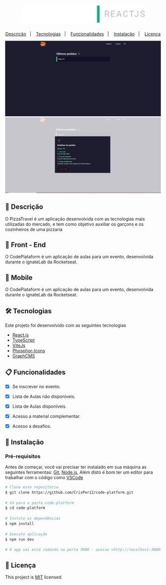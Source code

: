 <h1 align="center">
  <img width="400px" src="https://github.com/CrisPer12/code-platform/blob/master/Group%201.png" />
  <br />
</h1>
<p align="center">
  <a href="#page_facing_up-descrição">Descrição</a>&nbsp;&nbsp;&nbsp;|&nbsp;&nbsp;&nbsp;
  <a href="#-tecnologias">Tecnologias</a>&nbsp;&nbsp;&nbsp;|&nbsp;&nbsp;&nbsp;
  <a href="#clipboard-Funcionalidades">Funcionalidades</a>&nbsp;&nbsp;&nbsp;|&nbsp;&nbsp;&nbsp;
  <a href="#closed_book-instalação">Instalação</a>&nbsp;&nbsp;&nbsp;|&nbsp;&nbsp;&nbsp;
  <a href="#memo-Licença">Licença</a>
</p>


<div align="center">
  <img  width="700px" src="https://github.com/CrisPer12/travelPizza/blob/master/pedido1.JPG?raw=true" />
  <img  width="700px" src="https://github.com/CrisPer12/travelPizza/blob/master/detail%20Pedidos.JPG?raw=true" />
</div>

## :page_facing_up: Descrição
O PizzaTravel é um aplicação desenvolvida com as tecnologias mais utilizadas do mercado, e tem como 
objetivo auxiliar os garçons e os cozinheiros de uma pizzaria

## :page_facing_up: Front - End
O CodePlataform é um aplicação de aulas para um evento, desenvolvida durante o ignateLab da Rocketseat.

## :page_facing_up: Mobile
O CodePlataform é um aplicação de aulas para um evento, desenvolvida durante o ignateLab da Rocketseat.

<!-- ## :art: Layout
Você pode acessar o Layout pelo <a href="https://www.figma.com">Figma<a> atravês <a href="https://www.figma.com/file/j4bK1YK93jEbuxfSvrKf1K/Plataforma-de-evento---Ignite-Lab-(Community)?node-id=24%3A2">desse link<a>. -->

## 🛠 Tecnologias
Este projeto foi desenvolvido com as seguintes tecnologias

- [React.js](https://pt-br.reactjs.org/)
- [TypeScript](https://www.typescriptlang.org/)
- [ViteJs](https://vitejs.dev/guide/)
- [Phosphor-Icons](https://phosphoricons.com/)
- [GraphCMS](https://graphcms.com/)

## :clipboard: Funcionalidades
- [x] Se inscrever no evento.
- [x] Lista de Aulas não disponíveis.
- [x] Lista de Aulas disponíveis.
- [x] Acesso a material complementar.
- [x] Acesso a desafios.


## :closed_book: Instalação

### Pré-requisitos
Antes de começar, você vai precisar ter instalado em sua máquina as seguintes ferramentas:
[Git](https://git-scm.com), [Node.js](https://nodejs.org/en/), Além disto é bom ter um editor para trabalhar com o código como [VSCode](https://code.visualstudio.com/)

```bash
# Clone este repositório.
$ git clone https://github.com/CrisPer12/code-platform.git

# Vá para a pasta code-platform
$ cd code-platform

# Instale as dependências
$ npm install 

# Execute aplicação
$ npm run dev

# O app vai está rodando na porta 3000 - acesse <http://localhost:3000>
```



## :memo: Licença

This project is [MIT](./LICENSE.txt) licensed.
